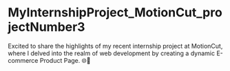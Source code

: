 # MyInternshipProject_MotionCut_projectNumber3
Excited to share the highlights of my recent internship project at MotionCut, where I delved into the realm of web development by creating a dynamic E-commerce Product Page. 🌐💼
